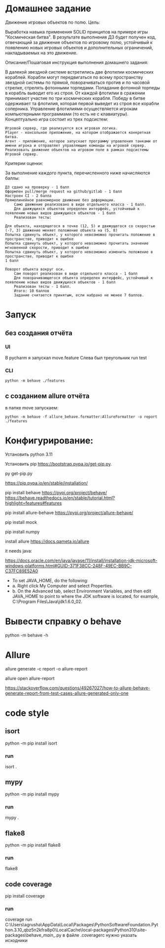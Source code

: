 # Домашнее задание

Движение игровых объектов по полю.
Цель:

Выработка навыка применения SOLID принципов на примере игры "Космическая битва".
В результате выполнения ДЗ будет получен код, отвечающий за движение объектов по игровому полю, устойчивый к появлению новых игровых объектов и дополнительных ограничений, накладываемых на это движение.

Описание/Пошаговая инструкция выполнения домашнего задания:

В далекой звездной системе встретились две флотилии космических кораблей. Корабли могут передвигаться по всему пространству звездной системы по прямой, поворачиваться против и по часовой стрелке, стрелять фотонными торпедами. Попадание фотонной торпеды в корабль выводит его из строя.
От каждой флотилии в сражении принимают участие по три космических корабля.
Победу в битве одерживает та флотилия, которая первой выведет из строя все корабли соперника.
Управление флотилиями осуществляется игрокам компьютерными программами (то есть не с клавиатуры).
Концептуально игра состоит из трех подсистем:

    Игровой сервер, где реализуется вся игровая логика.
    Player - консольное приложение, на котором отображается конкретная битва.
    Агент - приложение, которое запускает программу управления танками от имени игрока и отправляет управляющие команды на игровой сервер.
    Реализовать движение объектов на игровом поле в рамках подсистемы Игровой сервер.


Критерии оценки:

За выполнение каждого пункта, перечисленного ниже начисляются баллы:

    ДЗ сдано на проверку - 1 балл
    Оформлен pull/merge request на github/gitlab - 1 балл
    Настроен CI - 2 балла
    Прямолинейное равномерное движение без деформации.
        Само движение реализовано в виде отдельного класса - 1 балл.
        Для движущихся объектов определен интерфейс, устойчивый к появлению новых видов движущихся объектов - 1 балл
        Реализован тесты:

    Для объекта, находящегося в точке (12, 5) и движущегося со скоростью (-7, 3) движение меняет положение объекта на (5, 8)
    Попытка сдвинуть объект, у которого невозможно прочитать положение в пространстве, приводит к ошибке
    Попытка сдвинуть объект, у которого невозможно прочитать значение мгновенной скорости, приводит к ошибке
    Попытка сдвинуть объект, у которого невозможно изменить положение в пространстве, приводит к ошибке
    1 балл

    Поворот объекта вокруг оси.
        Сам поворот реализован в виде отдельного класса - 1 балл
        Для поворачивающегося объекта определен интерфейс, устойчивый к появлению новых видов движущихся объектов - 1 балл
        Реализован тесты - 1 балл.
        Итого: 10 баллов
        Задание считается принятым, если набрано не менее 7 баллов.

# Запуск
## без создания отчёта
### UI
В pycharm я запускал move.feature 
Слева был треугольник run test
### CLI
    python -m behave ./features
## c созданием allure отчёта
в папке move запускаем:

    python -m behave -f allure_behave.formatter:AllureFormatter -o report ./features

# Конфигурирование:
Установить python 3.11

Установить pip
https://bootstrap.pypa.io/get-pip.py.

py get-pip.py

https://pip.pypa.io/en/stable/installation/

pip install behave
https://pypi.org/project/behave/
https://behave.readthedocs.io/en/stable/tutorial.html?highlight=features#features

pip install allure-behave
https://pypi.org/project/allure-behave/

pip install mock

pip install numpy

install allure
https://docs.qameta.io/allure

it needs java:

https://docs.oracle.com/en/java/javase/11/install/installation-jdk-microsoft-windows-platforms.html#GUID-371F38CC-248F-49EC-BB9C-C37FC89E52A0
-   To set JAVA_HOME, do the following:
-   a. Right click My Computer and select Properties.
-   b. On the Advanced tab, select Environment Variables, and then edit JAVA_HOME to point to where the JDK software is located, for example, C:\Program Files\Java\jdk1.6.0_02.

# Вывести справку о behave

python -m behave -h

# Allure
allure generate -c report -o allure-report

allure open allure-report

https://stackoverflow.com/questions/49267027/how-to-allure-behave-generate-report-from-test-cases-allure-generated-only-one

# code style
## isort
python -m pip install isort
### run 
isort .
## mypy
python -m pip install mypy
### run 
mypy .
## flake8
python -m pip install flake8
### run
flake8
## code coverage
pip install coverage
### run
coverage run C:\Users\agrusha\AppData\Local\Packages\PythonSoftwareFoundation.Python.3.10_qbz5n2kfra8p0\LocalCache\local-packages\Python310\site-packages\behave\__main__.py
в файле .coveragerc нужно указать исходники